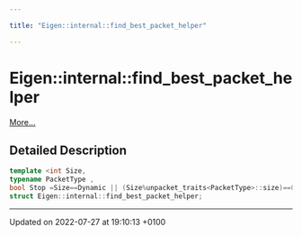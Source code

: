 ```yaml
---

title: "Eigen::internal::find_best_packet_helper"

---
```


# Eigen::internal::find_best_packet_helper



 [More...](#detailed-description)

## Detailed Description

```cpp
template <int Size,
typename PacketType ,
bool Stop =Size==Dynamic || (Size%unpacket_traits<PacketType>::size)==0 || is_same<PacketType,typename unpacket_traits<PacketType>::half>::value>
struct Eigen::internal::find_best_packet_helper;
```

-------------------------------

Updated on 2022-07-27 at 19:10:13 +0100